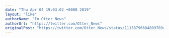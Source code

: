 ```yaml
---
date: "Thu Apr 04 19:03:02 +0000 2019"
layout: "like"
authorName: "In Otter News"
authorUrl: "https://twitter.com/Otter_News"
originalPost: "https://twitter.com/Otter_News/status/1113879668480978944"
---
```

